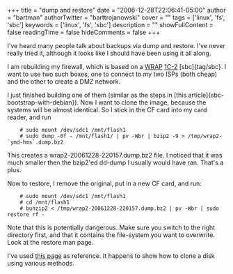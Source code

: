 +++
title = "dump and restore"
date = "2006-12-28T22:06:41-05:00"
author = "bartman"
authorTwitter = "barttrojanowski"
cover = ""
tags = ['linux', 'fs', 'sbc']
keywords = ['linux', 'fs', 'sbc']
description = ""
showFullContent = false
readingTime = false
hideComments = false
+++

I've heard many people talk about backups via dump and restore.  I've never really tried it, although it looks like I should
have been using it all along.

I am rebuilding my firewall, which is based on a [WRAP](http://www.pcengines.ch/wrap.htm) 
[1C-2](http://www.pcengines.ch/pic/wrap1c2.jpg) [sbc]{tag/sbc}.  I want to use two such boxes, one to connect to 
my two ISPs (both cheap) and the other to create a DMZ network.

I just finished building one of them (similar as the steps in [this article]{sbc-bootstrap-with-debian}).  Now I want to clone 
the image, because the systems will be almost identical. So I stick in the CF card into my card reader, and run

        # sudo mount /dev/sdc1 /mnt/flash1
        # sudo dump -0f - /mnt/flash1/ | pv -Wbr | bzip2 -9 > /tmp/wrap2-`ymd-hms`.dump.bz2

This creates a wrap2-20061228-220157.dump.bz2 file.  I noticed that it was much smaller then the bzip2'ed dd-dump I usually 
would have ran.  That's a plus.

Now to restore, I remove the original, put in a new CF card, and run:

        # sudo mount /dev/sdc1 /mnt/flash1
        # cd /mnt/flash1
        # bunzip2 < /tmp/wrap2-20061228-220157.dump.bz2 | pv -Wbr | sudo restore rf -

Note that this is potentially dangerous.  Make sure you switch to the right directory first, and that it contains the file-system
you want to overwrite.  Look at the restore man page.

I've used [this page](http://wiki.grml.org/doku.php?id=cloning) as reference.  It happens to show how to clone a disk 
using various methods.